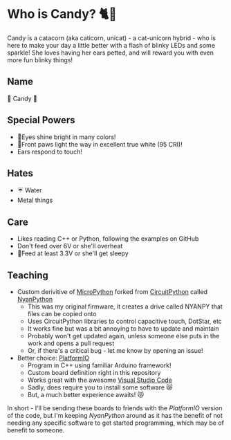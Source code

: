 # Who is Candy? 🐈🦄

Candy is a catacorn (aka caticorn, unicat) - a cat-unicorn hybrid - who is here to make your day a little better with a flash of blinky LEDs and some sparkle! She loves having her ears petted, and will reward you with even more fun blinky things!

## Name

🍭 Candy 🍬

## Special Powers

- 🌈Eyes shine bright in many colors!
- 🔦Front paws light the way in excellent true white (95 CRI)!
- Ears respond to touch!

## Hates

- ☔ Water
- Metal things

## Care

- Likes reading C++ or Python, following the examples on GitHub
- Don't feed over 6V or she'll overheat
- 🔋Feed at least 3.3V or she'll get sleepy

## Teaching

- Custom derivitive of [MicroPython](https://micropython.org/) forked from [CircuitPython](https://circuitpython.org/) called [NyanPython](https://github.com/GalaxyAllie/nyanpython)
  - This was my original firmware, it creates a drive called NYANPY that files can be copied onto
  - Uses CircuitPython libraries to control capacitive touch, DotStar, etc
  - It works fine but was a bit annoying to have to update and maintain
  - Probably won't get updated again, unless someone else puts in the work and opens a pull request
  - Or, if there's a critical bug - let me know by opening an issue!
- Better choice: [PlatformIO](https://platformio.org/)
  - Program in C++ using familiar Arduino framework!
  - Custom board definition right in this repository
  - Works great with the awesome [Visual Studio Code](https://code.visualstudio.com/)
  - Sadly, does require you to install some software 😿
  - But, a much better experience awaits! 😻

In short - I'll be sending these boards to friends with the _PlatformIO_ version of the code, but I'm keeping _NyanPython_ around as it has the benefit of not needing any specific software to get started programming, which may be of benefit to someone.
